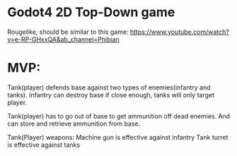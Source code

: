 # Godot4 2D Top-Down game

Rougelike, should be similar to this game:
https://www.youtube.com/watch?v=e-RP-GHxxQA&ab_channel=Phibian


# MVP:

Tank(player) defends base against two types of enemies(infantry and tanks). Infantry can destroy base if close enough, tanks will only target player.

Tank(player) has to go out of base to get ammunition off dead enemies. And can store and retrieve ammunition from base.

Tank(Player) weapons:
    Machine gun is effective against infantry
    Tank turret is effective against tanks
